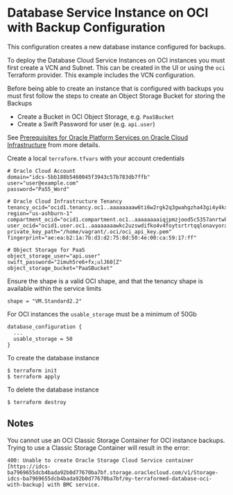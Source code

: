 Database Service Instance on OCI with Backup Configuration
==========================================================

This configuration creates a new database instance configured for backups.

To deploy the Database Cloud Service Instances on OCI instances you must first create a VCN and Subnet.  This can be created in the UI or using the `oci` Terraform provider. This example includes the VCN configuration.

Before being able to create an instance that is configured with backups you must first follow the steps to create an Object Storage Bucket for storing the Backups

- Create a Bucket in OCI Object Storage, e.g. `PaaSBucket`
- Create a Swift Password for user (e.g. `api.user`)

See [Prerequisites for Oracle Platform Services on Oracle Cloud Infrastructure](https://docs.us-phoenix-1.oraclecloud.com/Content/General/Reference/PaaSprereqs.htm) from more details.

Create a local `terraform.tfvars` with your account credentials

```
# Oracle Cloud Account
domain="idcs-5bb188b5460045f3943c57b783db7ffb"
user="user@example.com"
password="Pa55_Word"

# Oracle Cloud Infrastructure Tenancy
tenancy_ocid="ocid1.tenancy.oc1..aaaaaaaaw6ti6w2rgk2q3gwahgzha43gi4y4kxrrkkfptq3wloxx3aclb2zb"
region="us-ashburn-1"
compartment_ocid="ocid1.compartment.oc1..aaaaaaaaiqjpmzjood5c5357anrtwk2jfpm7rouzfnit7n4b5lwkl6w6gkab"
user_ocid="ocid1.user.oc1..aaaaaaaawkc2uzswdifko4v4foytsrtrtqqlonavyora6sxwmbuski422xfb"
private_key_path="/home/vagrant/.oci/oci_api_key.pem"
fingerprint="ae:ea:b2:1a:7b:d3:d2:75:8d:50:4e:00:ca:59:17:ff"

# Object Storage for PaaS
object_storage_user="api.user"
swift_password="2imuh5re6+fx;ulJ60[Z"
object_storage_bucket="PaaSBucket"
```

Ensure the shape is a valid OCI shape, and that the tenancy shape is available within the service limits

```hcl
shape = "VM.Standard2.2"
```
For OCI instances the `usable_storage` must be a minimum of 50Gb

```hcl
database_configuration {
  ...
  usable_storage = 50
}
```

To create the database instance

```
$ terraform init
$ terraform apply
```

To delete the database instance

```
$ terraform destroy
```


Notes
-----

You cannot use an OCI Classic Storage Container for OCI instance backups. Trying to use a Classic Storage Container will result in the error:

```
400: Unable to create Oracle Storage Cloud Service container [https://idcs-ba7969655dcb4bada92b0d77670ba7bf.storage.oraclecloud.com/v1/Storage-idcs-ba7969655dcb4bada92b0d77670ba7bf/my-terraformed-database-oci-with-backup] with BMC service.
```
